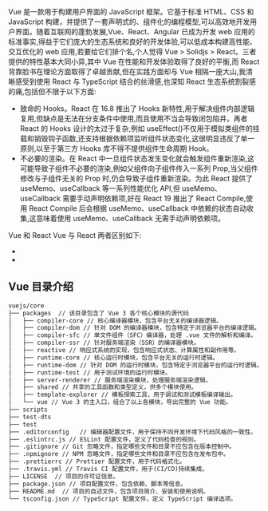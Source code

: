 Vue 是一款用于构建用户界面的 JavaScript 框架。它基于标准 HTML、CSS 和 JavaScript 构建，并提供了一套声明式的、组件化的编程模型,可以高效地开发用户界面。随着互联网的蓬勃发展,Vue、React、Angular 已成为开发 web 应用的标准事实,得益于它们庞大的生态系统和良好的开发体验,可以低成本构建高性能、交互优化的 web 应用,若要给它们排个名,个人觉得 Vue > Solidjs > React。三者提供的特性基本大同小异,其中 Vue 在性能和开发体验取得了良好的平衡,而 React 背靠脸书在理论方面取得了卓越贡献,但在实践方面却与 Vue 相隔一座大山,我清晰感受到使用 React 与 TypeScript 结合的丝滑感,也深知 React 生态系统割裂感的痛,包括但不限于以下方面:

- 致命的 Hooks。React 在 16.8 推出了 Hooks 新特性,用于解决组件内部逻辑复用,但缺点是无法在分支条件中使用,而且使用不当会导致闭包陷井。再者 React 的 Hooks 设计的太过于复杂,例如 useEffect()不仅用于模拟类组件的挂载和销毁钩子函数,还支持根据依赖项监听组件状态变化,这很明显违反了单一原则,以至于第三方 Hooks 库不得不提供组件生命周期 Hook。
- 不必要的渲染。在 React 中一旦组件状态发生变化就会触发组件重新渲染,这可能导致子组件不必要的渲染,例如父组件向子组件传入一系列 Prop,当父组件修改与子组件无关的 Prop 时,仍会导致子组件重新渲染。为此 React 提供了 useMemo、useCallback 等一系列性能优化 API,但 useMemo、useCallback 需要手动声明依赖项,好在 React 19 推出了 React Compile,使用 React Compile 后会根据 useMemo、useCallback 中依赖的状态自动收集,这意味着使用 useMemo、useCallback 无需手动声明依赖项。

Vue 和 React Vue 与 React 两者区别如下:

-
-

## Vue 目录介绍

```txt
vuejs/core
├── packages  // 该目录包含了 Vue 3 各个核心模块的源代码
│   ├── compiler-core // 核心编译器模块，包含平台无关的编译器逻辑。
│   ├── compiler-dom // 针对 DOM 的编译器模块，包含特定于浏览器平台的编译逻辑。
│   ├── compiler-sfc // 单文件组件（SFC）编译器，处理 .vue 文件的解析和编译。
│   ├── compiler-ssr // 针对服务端渲染（SSR）的编译器模块。
│   ├── reactive // 响应式系统的实现，包含响应式状态、计算属性和副作用等。
│   ├── runtime-core // 核心运行时模块，包含平台无关的运行时逻辑。
│   ├── runtime-dom // 针对 DOM 的运行时模块，包含特定于浏览器平台的运行时逻辑。
│   ├── runtime-test // 用于测试环境的运行时模块。
│   ├── server-renderer // 服务端渲染模块，处理服务端渲染逻辑。
│   ├── shared // 共享的工具函数和类型定义，供多个模块使用。
│   ├── template-explorer // 模板探索工具，用于调试和测试模板编译输出。
│   └── vue // Vue 3 的主入口，组合了以上各模块，导出完整的 Vue 功能。
├── scripts
├── test-dts
├── test
├── .editorconfig   // 编辑器配置文件，用于保持不同开发环境下代码风格的一致性。
├── .eslintrc.js // ESLint 配置文件，定义了代码检查的规则。
├── .gitignore // Git 忽略文件，指定哪些文件和目录不应包含在版本控制中。
├── .npmignore // NPM 忽略文件，指定哪些文件和目录不应包含在发布包中。
├── .prettierrc // Prettier 配置文件，用于代码格式化。
├── .travis.yml // Travis CI 配置文件，用于(CI/CD)持续集成。
├── LICENSE  // 项目的许可证信息。
├── package.json // 项目配置文件，包含依赖、脚本等信息。
├── README.md  // 项目的自述文件，包含项目简介、安装和使用说明。
└── tsconfig.json // TypeScript 配置文件，定义 TypeScript 编译选项。
```
